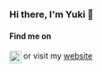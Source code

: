 ### Hi there, I'm Yuki 👋

#### Find me on
<a href="https://www.linkedin.com/in/iamyukiyamamoto/">
  <img align="left" alt="Yuki's LinkdeIN" width="22px" src="https://cdn.jsdelivr.net/npm/simple-icons@v3/icons/linkedin.svg" />
</a>


or visit my [website](https://redryerye.com)
